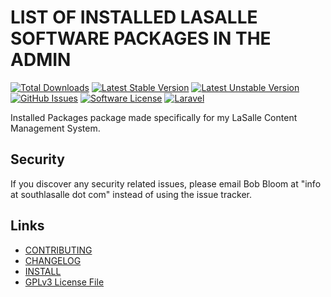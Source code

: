 # LIST OF INSTALLED LASALLE SOFTWARE PACKAGES IN THE ADMIN

[![Total Downloads](https://img.shields.io/packagist/dt/lasallecms/installedpackages.svg?style=flat-square)](https://packagist.org/packages/lasallecms/installedpackages)
[![Latest Stable Version](https://poser.pugx.org/lasallecms/installedpackages/v/stable.svg)](https://packagist.org/packages/lasallecms/installedpackages)
[![Latest Unstable Version](https://poser.pugx.org/lasallecms/installedpackages/v/unstable.svg)](https://packagist.org/packages/lasallecms/installedpackages)
[![GitHub Issues](https://img.shields.io/github/issues/lasallecms/lasallecms-l5-installedpackages-pkg.svg)](https://github.com/lasallecms/lasallecms-l5-installedpackages-pkg/issues)
[![Software License](https://img.shields.io/badge/license-GPLv3-brightgreen.svg?style=flat-square)](LICENSE.md)
[![Laravel](https://img.shields.io/badge/Laravel-v5.1-brightgreen.svg?style=flat-square)](http://laravel.com)


Installed Packages package made specifically for my LaSalle Content Management System. 

## Security

If you discover any security related issues, please email Bob Bloom at "info at southlasalle dot com" instead of using the issue tracker.


## Links

* [CONTRIBUTING](CONTRIBUTING.md)
* [CHANGELOG](CHANGELOG.md)
* [INSTALL](INSTALL.md)
* [GPLv3 License File](LICENSE.md)



